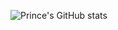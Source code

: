 ![Prince's GitHub stats](https://github-readme-stats.vercel.app/api?username=anuraghazra&count_private=true)

